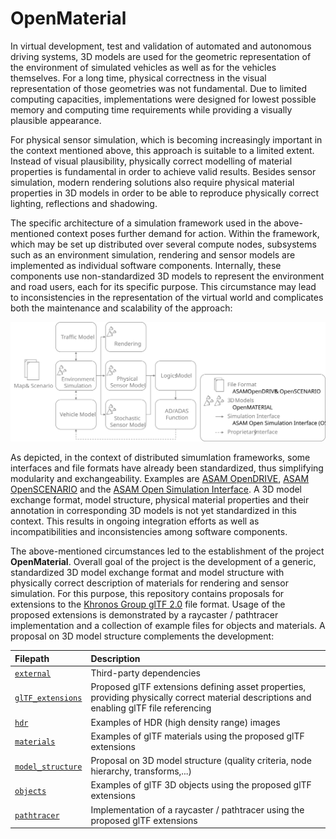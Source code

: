 OpenMaterial
============

In virtual development, test and validation of automated and autonomous driving systems, 3D models are used for the geometric representation of the environment of simulated vehicles as well as for the vehicles themselves. For a long time, physical correctness in the visual representation of those geometries was not fundamental. Due to limited computing capacities, implementations were designed for lowest possible memory and computing time requirements while providing a visually plausible appearance. 

For physical sensor simulation, which is becoming increasingly important in the context mentioned above, this approach is suitable to a limited extent. Instead of visual plausibility, physically correct modelling of material properties is fundamental in order to achieve valid results. Besides sensor simulation, modern rendering solutions also require physical material properties in 3D models in order to be able to reproduce physically correct lighting, reflections and shadowing.

The specific architecture of a simulation framework used in the above-mentioned context poses further demand for action. Within the framework, which may be set up distributed over several compute nodes, subsystems such as an environment simulation, rendering and sensor models are implemented as individual software components. Internally, these components use non-standardized 3D models to represent the environment and road users, each for its specific purpose. This circumstance may lead to inconsistencies in the representation of the virtual world and complicates both the maintenance and scalability of the approach:

<p align="center"><img src="Simulation_Architecture.svg" alt="Simulation_Architecture"><br></p>

As depicted, in the context of distributed simumlation frameworks, some interfaces and file formats have already been standardized, thus simplifying modularity and exchangeability. Examples are [ASAM OpenDRIVE](https://www.asam.net/standards/detail/opendrive/), [ASAM OpenSCENARIO](https://www.asam.net/standards/detail/openscenario/) and the [ASAM Open Simulation Interface](https://www.asam.net/standards/detail/osi/). A 3D model exchange format, model structure, physical material properties and their annotation in corresponding 3D models is not yet standardized in this context. This results in ongoing integration efforts as well as incompatibilities and inconsistencies among software components.

The above-mentioned circumstances led to the establishment of the project **OpenMaterial**. Overall goal of the project is the development of a generic, standardized 3D model exchange format and model structure with physically correct description of materials for rendering and sensor simulation. For this purpose, this repository contains proposals for extensions to the [Khronos Group glTF 2.0](https://github.com/KhronosGroup/glTF) file format. Usage of the proposed extensions is demonstrated by a raycaster / pathtracer implementation and a collection of example files for objects and materials. A proposal on 3D model structure complements the development:

| Filepath                              | Description
|:--------------------------------------|:------------------------------------------------------------------------------------------------------------------------------------------|
| [`external`](external/)               | Third-party dependencies |
| [`glTF_extensions`](glTF_extensions/) | Proposed glTF extensions defining asset properties, providing physically correct material descriptions and enabling glTF file referencing |
| [`hdr`](hdr/)                         | Examples of HDR (high density range) images |
| [`materials`](materials/)             | Examples of glTF materials using the proposed glTF extensions |
| [`model_structure`](model_structure/) | Proposal on 3D model structure (quality criteria, node hierarchy, transforms,...) |
| [`objects`](objects/)                 | Examples of glTF 3D objects using the proposed glTF extensions |
| [`pathtracer`](pathtracer/)           | Implementation of a raycaster / pathtracer using the proposed glTF extensions |
